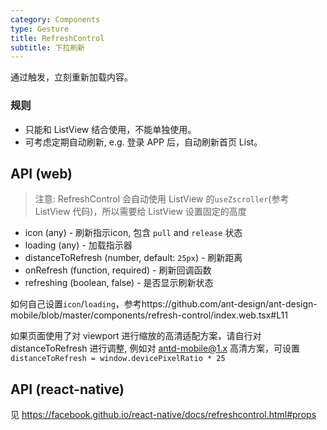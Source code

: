 ```yaml
---
category: Components
type: Gesture
title: RefreshControl
subtitle: 下拉刷新
---
```


通过触发，立刻重新加载内容。

### 规则
- 只能和 ListView 结合使用，不能单独使用。
- 可考虑定期自动刷新, e.g. 登录 APP 后，自动刷新首页 List。


## API (web)

> 注意: RefreshControl 会自动使用 ListView 的`useZscroller`(参考 ListView 代码)，所以需要给 ListView 设置固定的高度

- icon (any) - 刷新指示icon, 包含 `pull` and `release` 状态
- loading (any) - 加载指示器
- distanceToRefresh (number, default: `25px`) - 刷新距离
- onRefresh (function, required) - 刷新回调函数
- refreshing (boolean, false) - 是否显示刷新状态

如何自己设置`icon`/`loading`，参考https://github.com/ant-design/ant-design-mobile/blob/master/components/refresh-control/index.web.tsx#L11

如果页面使用了对 viewport 进行缩放的高清适配方案，请自行对 distanceToRefresh 进行调整, 例如对 antd-mobile@1.x 高清方案，可设置 `distanceToRefresh = window.devicePixelRatio * 25`

## API (react-native)
见 https://facebook.github.io/react-native/docs/refreshcontrol.html#props

